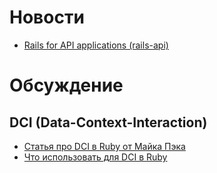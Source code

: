 # Новости
* [Rails for API applications (rails-api)](http://blog.wyeworks.com/2012/4/20/rails-for-api-applications-rails-api-released)

# Обсуждение

## DCI (Data-Context-Interaction)
* [Статья про DCI в Ruby от Майка Пэка](http://mikepackdev.com/blog_posts/24-the-right-way-to-code-dci-in-ruby)
* [Что использовать для DCI в Ruby](http://mikepackdev.com/blog_posts/26-dci-role-injection-in-ruby)
